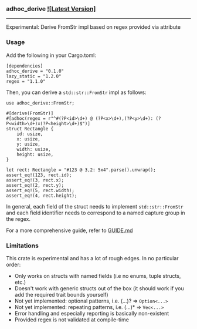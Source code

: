 ### adhoc_derive [![Latest Version]][crates.io]
[crates.io]: https://crates.io/crates/adhoc_derive
-----
Experimental: Derive FromStr impl based on regex provided via attribute

### Usage
Add the following in your Cargo.toml:
```
[dependencies]
adhoc_derive = "0.1.0"
lazy_static = "1.2.0"
regex = "1.1.0"
```

Then, you can derive a `std::str::FromStr` impl as follows:
```
use adhoc_derive::FromStr;

#[derive(FromStr)]
#[adhoc(regex = r"^#(?P<id>\d+) @ (?P<x>\d+),(?P<y>\d+): (?P<width>\d+)x(?P<height>\d+)$")]
struct Rectangle {
    id: usize,
    x: usize,
    y: usize,
    width: usize,
    height: usize,
}

let rect: Rectangle = "#123 @ 3,2: 5x4".parse().unwrap();
assert_eq!(123, rect.id);
assert_eq!(3, rect.x);
assert_eq!(2, rect.y);
assert_eq!(5, rect.width);
assert_eq!(4, rect.height);
```

In general, each field of the struct needs to implement `std::str::FromStr` and each field identifier needs to correspond to a named capture group in the regex.

For a more comprehensive guide, refer to [GUIDE.md](GUIDE.md)

### Limitations
This crate is experimental and has a lot of rough edges. In no particular order:
* Only works on structs with named fields (i.e no enums, tuple structs, etc.)
* Doesn't work with generic structs out of the box (it should work if you add the required trait bounds yourself)
* Not yet implemented: optional patterns, i.e. (...)? => `Option<...>`
* Not yet implemented: repeating patterns, i.e. (...)* => `Vec<...>`
* Error handling and especially reporting is basically non-existent
* Provided regex is not validated at compile-time
